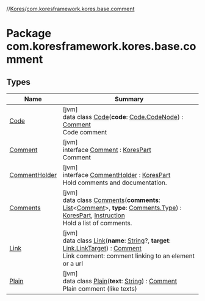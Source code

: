 //[Kores](../../index.md)/[com.koresframework.kores.base.comment](index.md)

# Package com.koresframework.kores.base.comment

## Types

| Name | Summary |
|---|---|
| [Code](-code/index.md) | [jvm]<br>data class [Code](-code/index.md)(**code**: [Code.CodeNode](-code/-code-node/index.md)) : [Comment](-comment/index.md)<br>Code comment |
| [Comment](-comment/index.md) | [jvm]<br>interface [Comment](-comment/index.md) : [KoresPart](../com.koresframework.kores/-kores-part/index.md)<br>Comment |
| [CommentHolder](-comment-holder/index.md) | [jvm]<br>interface [CommentHolder](-comment-holder/index.md) : [KoresPart](../com.koresframework.kores/-kores-part/index.md)<br>Hold comments and documentation. |
| [Comments](-comments/index.md) | [jvm]<br>data class [Comments](-comments/index.md)(**comments**: [List](https://kotlinlang.org/api/latest/jvm/stdlib/kotlin.collections/-list/index.html)<[Comment](-comment/index.md)>, **type**: [Comments.Type](-comments/-type/index.md)) : [KoresPart](../com.koresframework.kores/-kores-part/index.md), [Instruction](../com.koresframework.kores/-instruction/index.md)<br>Hold a list of comments. |
| [Link](-link/index.md) | [jvm]<br>data class [Link](-link/index.md)(**name**: [String](https://kotlinlang.org/api/latest/jvm/stdlib/kotlin/-string/index.html)?, **target**: [Link.LinkTarget](-link/-link-target/index.md)) : [Comment](-comment/index.md)<br>Link comment: comment linking to an element or a url |
| [Plain](-plain/index.md) | [jvm]<br>data class [Plain](-plain/index.md)(**text**: [String](https://kotlinlang.org/api/latest/jvm/stdlib/kotlin/-string/index.html)) : [Comment](-comment/index.md)<br>Plain comment (like texts) |
